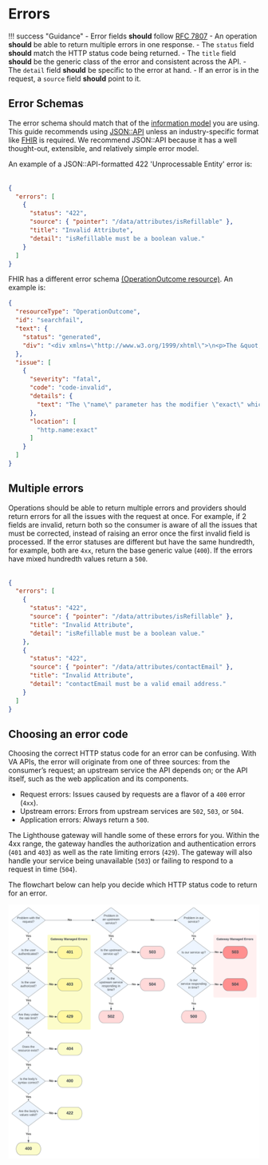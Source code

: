 # Errors

!!! success "Guidance"
    - Error fields **should** follow [RFC 7807](https://datatracker.ietf.org/doc/html/rfc7807#section-3.1)
    - An operation **should** be able to return multiple errors in one response.
    - The `status` field **should** match the HTTP status code being returned.
    - The `title` field **should** be the generic class of the error and consistent across the API.
    - The `detail` field **should** be specific to the error at hand.
    - If an error is in the request, a `source` field **should** point to it.


## Error Schemas

The error schema should match that of the [information model](../../general-guidelines/data-interchange#information-models) you are using. This guide recommends using [JSON::API](https://jsonapi.org/) unless an industry-specific format like [FHIR](http://hl7.org/fhir/) is required. We recommend JSON::API because it has a well thought-out, extensible, and relatively simple error model.

An example of a JSON::API-formatted 422 'Unprocessable Entity' error is:

```json title="422 Unprocessable Entity"

{
  "errors": [
    {
      "status": "422",
      "source": { "pointer": "/data/attributes/isRefillable" },
      "title": "Invalid Attribute",
      "detail": "isRefillable must be a boolean value."
    }
  ]
}

```

FHIR has a different error schema [(OperationOutcome resource)](https://www.hl7.org/fhir/operationoutcome.html). An example is:

```json
{
  "resourceType": "OperationOutcome",
  "id": "searchfail",
  "text": {
    "status": "generated",
    "div": "<div xmlns=\"http://www.w3.org/1999/xhtml\">\n<p>The &quot;name&quot; parameter has the modifier &quot;exact&quot; which is not supported by this server</p>\n</div>"
  },
  "issue": [
    {
      "severity": "fatal",
      "code": "code-invalid",
      "details": {
        "text": "The \"name\" parameter has the modifier \"exact\" which is not supported by this server"
      },
      "location": [
        "http.name:exact"
      ]
    }
  ]
}
```

## Multiple errors

Operations should be able to return multiple errors and providers should return errors for all the issues with the request at once. For example, if 2 fields are invalid, return both so the consumer is aware of all the issues that must be corrected, instead of raising an error once the first invalid field is processed. If the error statuses are different but have the same hundredth, for example, both are `4xx`, return the base generic value (`400`). If the errors have mixed hundredth values return a `500`.

```json title="422 Unprocessable Entity"

{
  "errors": [
    {
      "status": "422",
      "source": { "pointer": "/data/attributes/isRefillable" },
      "title": "Invalid Attribute",
      "detail": "isRefillable must be a boolean value."
    },
    {
      "status": "422",
      "source": { "pointer": "/data/attributes/contactEmail" },
      "title": "Invalid Attribute",
      "detail": "contactEmail must be a valid email address."
    }
  ]
}

```



## Choosing an error code

Choosing the correct HTTP status code for an error can be confusing. With VA APIs, the error will originate from one of three sources: from the consumer’s request; an upstream service the API depends on; or the API itself, such as the web application and its components.

- Request errors: Issues caused by requests are a flavor of a `400` error (`4xx`).
- Upstream errors: Errors from upstream services are `502`, `503`, or `504`.
- Application errors: Always return a `500`.

The Lighthouse gateway will handle some of these errors for you. Within the 4xx range, the gateway handles the authorization and authentication errors (`401` and `403`) as well as the rate limiting errors (`429`). The gateway will also handle your service being unavailable (`503`) or failing to respond to a request in time (`504`).

The flowchart below can help you decide which HTTP status code to return for an error.

![OAuth or API Key Flowchart](../assets/images/choosing-an-error-code.svg)
